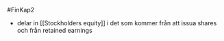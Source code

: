 #FinKap2
- delar in [[Stockholders equity]] i det som kommer från att issua shares och från retained earnings